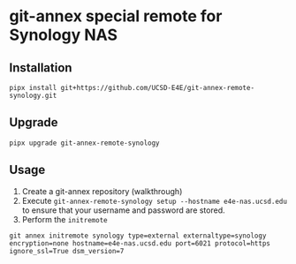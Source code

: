 # git-annex special remote for Synology NAS

## Installation
```
pipx install git+https://github.com/UCSD-E4E/git-annex-remote-synology.git
```

## Upgrade
```
pipx upgrade git-annex-remote-synology
```

## Usage
1. Create a git-annex repository (walkthrough)
2. Execute `git-annex-remote-synology setup --hostname e4e-nas.ucsd.edu` to ensure that your username and password are stored.
3. Perform the `initremote`
```
git annex initremote synology type=external externaltype=synology encryption=none hostname=e4e-nas.ucsd.edu port=6021 protocol=https ignore_ssl=True dsm_version=7
```